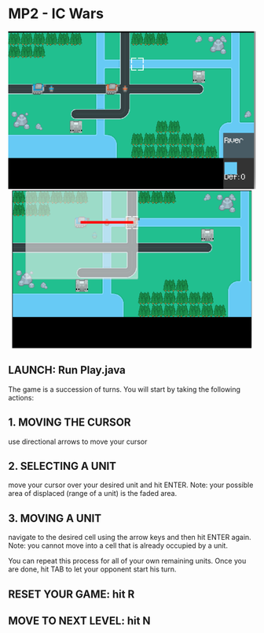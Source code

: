 # MP2 - IC Wars

<p align = "center">
<img src="img/icwars1.png" height="320px"> <img src="img/icwars2.png" height="320px"> 
</p>

## LAUNCH: Run Play.java

   

The game is a succession of turns. You will start by taking the following actions:


    
## 1. MOVING THE CURSOR
use directional arrows to move your cursor 

## 2. SELECTING A UNIT
move your cursor over your desired unit and hit ENTER. 
Note: your possible area of displaced (range of a unit) is the faded area.

## 3. MOVING A UNIT
navigate to the desired cell using the arrow keys and then hit ENTER again. 
Note: you cannot move into a cell that is already occupied by a unit.

You can repeat this process for all of your own remaining units.
Once you are done, hit TAB to let your opponent start his turn.

## RESET YOUR GAME: hit R

## MOVE TO NEXT LEVEL: hit N
